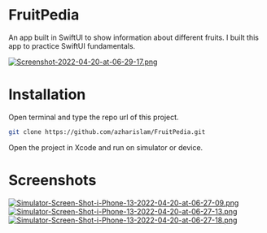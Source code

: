 # FruitPedia
An app built in SwiftUI to show information about different fruits. I built this app to practice SwiftUI fundamentals.

[![Screenshot-2022-04-20-at-06-29-17.png](https://i.postimg.cc/4yvwcP8H/Screenshot-2022-04-20-at-06-29-17.png)](https://postimg.cc/q6R8VsHp)

# Installation

Open terminal and type the repo url of this project.

```bash
git clone https://github.com/azharislam/FruitPedia.git
```
Open the project in Xcode and run on simulator or device.


# Screenshots

[![Simulator-Screen-Shot-i-Phone-13-2022-04-20-at-06-27-09.png](https://i.postimg.cc/MKVJPJL1/Simulator-Screen-Shot-i-Phone-13-2022-04-20-at-06-27-09.png)](https://postimg.cc/6yWPqgtQ)
[![Simulator-Screen-Shot-i-Phone-13-2022-04-20-at-06-27-13.png](https://i.postimg.cc/C1zWb3DB/Simulator-Screen-Shot-i-Phone-13-2022-04-20-at-06-27-13.png)](https://postimg.cc/34QSTbtY)
[![Simulator-Screen-Shot-i-Phone-13-2022-04-20-at-06-27-18.png](https://i.postimg.cc/KvnC7rKN/Simulator-Screen-Shot-i-Phone-13-2022-04-20-at-06-27-18.png)](https://postimg.cc/562PbzSY)
